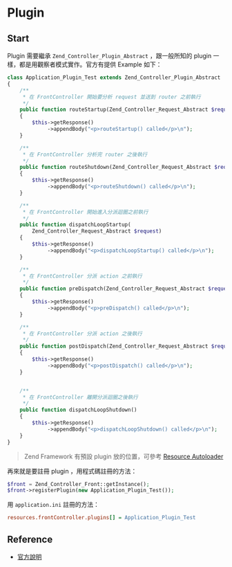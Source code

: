 # Plugin

## Start

Plugin 需要繼承 `Zend_Controller_Plugin_Abstract` ，跟一般所知的 plugin 一樣，都是用觀察者模式實作。官方有提供 Example 如下：

```php
class Application_Plugin_Test extends Zend_Controller_Plugin_Abstract
{
    /**
     * 在 FrontController 開始要分析 request 並送到 router 之前執行
     */
    public function routeStartup(Zend_Controller_Request_Abstract $request)
    {
        $this->getResponse()
             ->appendBody("<p>routeStartup() called</p>\n");
    }

    /**
     * 在 FrontController 分析完 router 之後執行
     */
    public function routeShutdown(Zend_Controller_Request_Abstract $request)
    {
        $this->getResponse()
             ->appendBody("<p>routeShutdown() called</p>\n");
    }

    /**
     * 在 FrontController 開始進入分派迴圈之前執行
     */
    public function dispatchLoopStartup(
        Zend_Controller_Request_Abstract $request)
    {
        $this->getResponse()
             ->appendBody("<p>dispatchLoopStartup() called</p>\n");
    }

    /**
     * 在 FrontController 分派 action 之前執行
     */
    public function preDispatch(Zend_Controller_Request_Abstract $request)
    {
        $this->getResponse()
             ->appendBody("<p>preDispatch() called</p>\n");
    }

    /**
     * 在 FrontController 分派 action 之後執行
     */
    public function postDispatch(Zend_Controller_Request_Abstract $request)
    {
        $this->getResponse()
             ->appendBody("<p>postDispatch() called</p>\n");
    }


    /**
     * 在 FrontController 離開分派迴圈之後執行
     */
    public function dispatchLoopShutdown()
    {
        $this->getResponse()
             ->appendBody("<p>dispatchLoopShutdown() called</p>\n");
    }
}
```

> Zend Framework 有預設 plugin 放的位置，可參考 [Resource Autoloader](autoloader#resource-autoloader)

再來就是要註冊 plugin ，用程式碼註冊的方法：

```php
$front = Zend_Controller_Front::getInstance();
$front->registerPlugin(new Application_Plugin_Test());
```

用 `application.ini` 註冊的方法：

```ini
resources.frontController.plugins[] = Application_Plugin_Test
```

## Reference

* [官方說明](http://framework.zend.com/manual/1.12/en/zend.controller.plugins.html)
